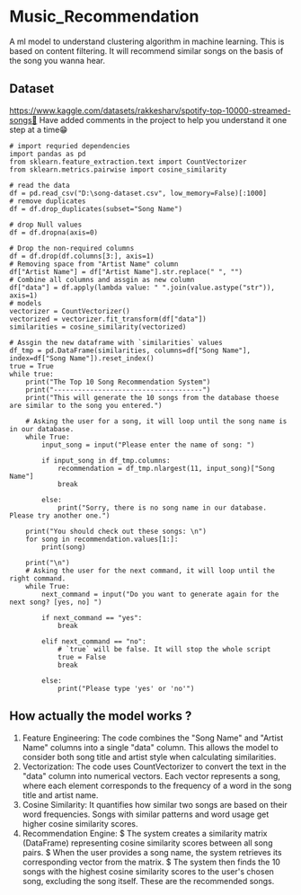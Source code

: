 # Music_Recommendation
A ml model to understand clustering algorithm in machine learning. This is based on content filtering. It will recommend similar songs on the basis of the song you wanna hear.
## Dataset
https://www.kaggle.com/datasets/rakkesharv/spotify-top-10000-streamed-songs🔗
Have added comments in the project to help you understand it one step at a time😁
```
# import requried dependencies
import pandas as pd
from sklearn.feature_extraction.text import CountVectorizer
from sklearn.metrics.pairwise import cosine_similarity

# read the data
df = pd.read_csv("D:\song-dataset.csv", low_memory=False)[:1000]
# remove duplicates
df = df.drop_duplicates(subset="Song Name")

# drop Null values
df = df.dropna(axis=0)

# Drop the non-required columns
df = df.drop(df.columns[3:], axis=1)
# Removing space from "Artist Name" column
df["Artist Name"] = df["Artist Name"].str.replace(" ", "")
# Combine all columns and assgin as new column
df["data"] = df.apply(lambda value: " ".join(value.astype("str")), axis=1)
# models
vectorizer = CountVectorizer()
vectorized = vectorizer.fit_transform(df["data"])
similarities = cosine_similarity(vectorized)

# Assgin the new dataframe with `similarities` values
df_tmp = pd.DataFrame(similarities, columns=df["Song Name"], index=df["Song Name"]).reset_index()
true = True
while true:
    print("The Top 10 Song Recommendation System")
    print("-------------------------------------")
    print("This will generate the 10 songs from the database thoese are similar to the song you entered.")

    # Asking the user for a song, it will loop until the song name is in our database.
    while True:
        input_song = input("Please enter the name of song: ")

        if input_song in df_tmp.columns:
            recommendation = df_tmp.nlargest(11, input_song)["Song Name"]
            break
        
        else:
            print("Sorry, there is no song name in our database. Please try another one.")
    
    print("You should check out these songs: \n")
    for song in recommendation.values[1:]:
        print(song)

    print("\n")
    # Asking the user for the next command, it will loop until the right command.
    while True:
        next_command = input("Do you want to generate again for the next song? [yes, no] ")

        if next_command == "yes":
            break

        elif next_command == "no":
            # `true` will be false. It will stop the whole script
            true = False
            break

        else:
            print("Please type 'yes' or 'no'")
```
## How actually the model works ?
1. Feature Engineering: The code combines the "Song Name" and "Artist Name" columns into a single "data" column. This allows the model to consider both song title and artist style when calculating similarities.
2. Vectorization: The code uses CountVectorizer to convert the text in the "data" column into numerical vectors. Each vector represents a song, where each element corresponds to the frequency of a word in the song title and artist name.
3. Cosine Similarity: It quantifies how similar two songs are based on their word frequencies. Songs with similar patterns and word usage get higher cosine similarity scores.
4.  Recommendation Engine: $ The system creates a similarity matrix (DataFrame) representing cosine similarity scores between all song pairs.
$ When the user provides a song name, the system retrieves its corresponding vector from the matrix.
$ The system then finds the 10 songs with the highest cosine similarity scores to the user's chosen song, excluding the song itself. These are the recommended songs.
   
